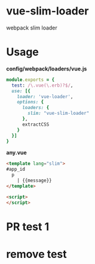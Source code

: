 # vue-slim-loader
webpack slim loader

# Usage

**config/webpack/loaders/vue.js**
```ruby
module.exports = {
  test: /\.vue(\.erb)?$/,
  use: [{
    loader: 'vue-loader',
    options: {
      loaders: {
        slim: "vue-slim-loader"
      },
      extractCSS
    }
  }]
}
```

**any.vue**
```html
<template lang="slim">
#app_id
  p
    | {{message}}
</template>

<script>
</script>
```

# PR test 1
# remove test
